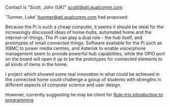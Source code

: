 Contact is "Scott, John (UK)" <scottj@qti.qualcomm.com>

'Tunmer, Luke' <ltunmer@qti.qualcomm.com> had proposed:

Because the Pi is such a cheap computer, it seems it should be ideal for
the increasingly discussed ideas of home-hubs, automated home and the
internet-of-things. The Pi can play a dual role - the hub itself, and
prototypes of small connected things. Software available for the Pi such
as XBMC to power media centres, and Asterisk to enable voice/phone
management seem to provide powerful hub capabilities, while the GPIO
port on the board will open it up to be the prototypes for connected
elements to all kinds of items in the home.

I project which showed some real innovation in what could be achieved in
the connected home could challenge a group of students with strengths in
different aspects of computer science and user design.

However, currently suggesting he may be client for [Rule-tris
introduction to
programming](Rule-tris_introduction_to_programming "wikilink")